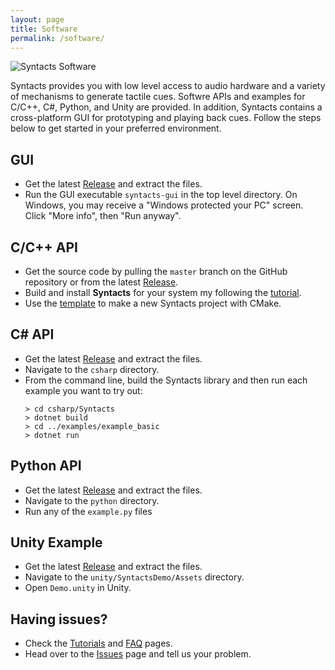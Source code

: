 ```yaml
---
layout: page
title: Software
permalink: /software/
---
```


![Syntacts Software](https://raw.githubusercontent.com/wiki/mahilab/Syntacts/images/software_no_text.png)

Syntacts provides you with low level access to audio hardware and a variety of mechanisms to generate tactile cues. Softwre APIs and examples for C/C++, C#, Python, and Unity are provided. In addition, Syntacts contains a cross-platform GUI for prototyping and playing back cues. Follow the steps below to get started in your preferred environment.

## GUI
- Get the latest [Release](https://github.com/mahilab/Syntacts/releases) and extract the files.
- Run the GUI executable `syntacts-gui` in the top level directory. On Windows, you may receive a "Windows protected your PC" screen. Click "More info", then "Run anyway".

## C/C++ API
- Get the source code by pulling the `master` branch on the GitHub repository or from the latest [Release](https://github.com/mahilab/Syntacts/releases). 
- Build and install **Syntacts** for your system my following the [tutorial](build.md).
- Use the [template](https://github.com/mahilab/Syntacts/tree/master/template) to make a new Syntacts project with CMake.

## C# API
- Get the latest [Release](https://github.com/mahilab/Syntacts/releases) and extract the files.
- Navigate to the `csharp` directory.
- From the command line, build the Syntacts library and then run each example you want to try out:
  ```shell
  > cd csharp/Syntacts
  > dotnet build
  > cd ../examples/example_basic
  > dotnet run
  ```
    
## Python API
- Get the latest [Release](https://github.com/mahilab/Syntacts/releases) and extract the files.
- Navigate to the `python` directory.
- Run any of the `example.py` files

## Unity Example
- Get the latest [Release](https://github.com/mahilab/Syntacts/releases) and extract the files.
- Navigate to the `unity/SyntactsDemo/Assets` directory.
- Open `Demo.unity` in Unity.

## Having issues?
- Check the [Tutorials](tutorials.md) and [FAQ](faq.md) pages.
- Head over to the [Issues](https://github.com/mahilab/Syntacts/issues) page and tell us your problem.

